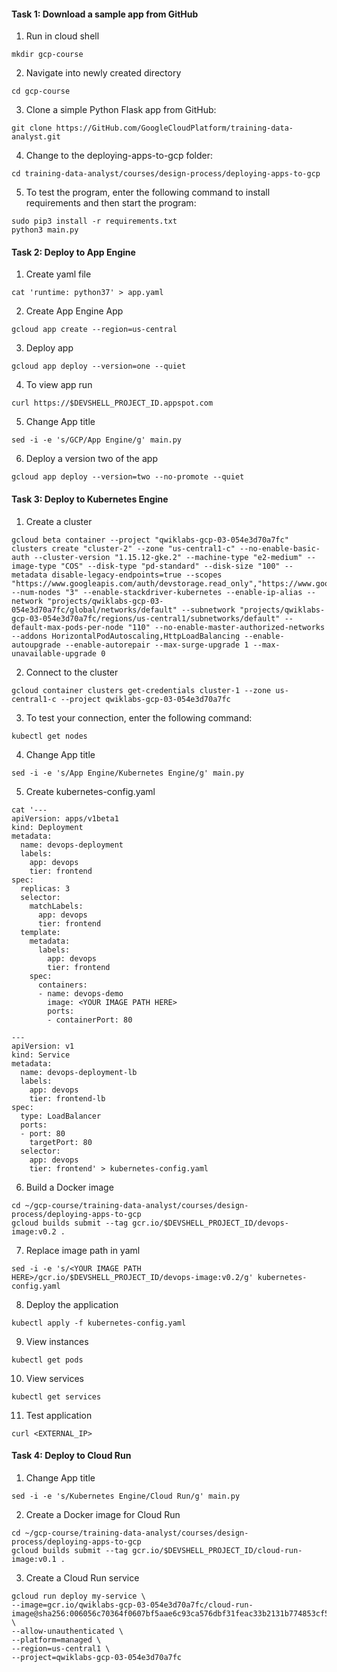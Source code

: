 #### Task 1: Download a sample app from GitHub

1. Run in cloud shell
```
mkdir gcp-course
```
2. Navigate into newly created directory
```
cd gcp-course
```
3. Clone a simple Python Flask app from GitHub:
```
git clone https://GitHub.com/GoogleCloudPlatform/training-data-analyst.git
```
4. Change to the deploying-apps-to-gcp folder:
```
cd training-data-analyst/courses/design-process/deploying-apps-to-gcp

```
5. To test the program, enter the following command to install requirements and then start the program:
```
sudo pip3 install -r requirements.txt
python3 main.py
```

#### Task 2: Deploy to App Engine
1. Create yaml file
```
cat 'runtime: python37' > app.yaml
```
2. Create App Engine App
```
gcloud app create --region=us-central
```
3. Deploy app
```
gcloud app deploy --version=one --quiet
```
4. To view app run
```
curl https://$DEVSHELL_PROJECT_ID.appspot.com
```
5. Change App title
```
sed -i -e 's/GCP/App Engine/g' main.py
```
6. Deploy a version two of the app
```
gcloud app deploy --version=two --no-promote --quiet
```

#### Task 3: Deploy to Kubernetes Engine
1. Create a cluster
```
gcloud beta container --project "qwiklabs-gcp-03-054e3d70a7fc" clusters create "cluster-2" --zone "us-central1-c" --no-enable-basic-auth --cluster-version "1.15.12-gke.2" --machine-type "e2-medium" --image-type "COS" --disk-type "pd-standard" --disk-size "100" --metadata disable-legacy-endpoints=true --scopes "https://www.googleapis.com/auth/devstorage.read_only","https://www.googleapis.com/auth/logging.write","https://www.googleapis.com/auth/monitoring","https://www.googleapis.com/auth/servicecontrol","https://www.googleapis.com/auth/service.management.readonly","https://www.googleapis.com/auth/trace.append" --num-nodes "3" --enable-stackdriver-kubernetes --enable-ip-alias --network "projects/qwiklabs-gcp-03-054e3d70a7fc/global/networks/default" --subnetwork "projects/qwiklabs-gcp-03-054e3d70a7fc/regions/us-central1/subnetworks/default" --default-max-pods-per-node "110" --no-enable-master-authorized-networks --addons HorizontalPodAutoscaling,HttpLoadBalancing --enable-autoupgrade --enable-autorepair --max-surge-upgrade 1 --max-unavailable-upgrade 0
```
2. Connect to the cluster
```
gcloud container clusters get-credentials cluster-1 --zone us-central1-c --project qwiklabs-gcp-03-054e3d70a7fc
```
3. To test your connection, enter the following command:
```
kubectl get nodes
```
4. Change App title
```
sed -i -e 's/App Engine/Kubernetes Engine/g' main.py
```
5. Create kubernetes-config.yaml
```
cat '---
apiVersion: apps/v1beta1
kind: Deployment
metadata:
  name: devops-deployment
  labels:
    app: devops
    tier: frontend
spec:
  replicas: 3
  selector:
    matchLabels:
      app: devops
      tier: frontend
  template:
    metadata:
      labels:
        app: devops
        tier: frontend
    spec:
      containers:
      - name: devops-demo
        image: <YOUR IMAGE PATH HERE>
        ports:
        - containerPort: 80

---
apiVersion: v1
kind: Service
metadata:
  name: devops-deployment-lb
  labels:
    app: devops
    tier: frontend-lb
spec:
  type: LoadBalancer
  ports:
  - port: 80
    targetPort: 80
  selector:
    app: devops
    tier: frontend' > kubernetes-config.yaml
```
6. Build a Docker image
```
cd ~/gcp-course/training-data-analyst/courses/design-process/deploying-apps-to-gcp
gcloud builds submit --tag gcr.io/$DEVSHELL_PROJECT_ID/devops-image:v0.2 .
```
7. Replace image path in yaml
```
sed -i -e 's/<YOUR IMAGE PATH HERE>/gcr.io/$DEVSHELL_PROJECT_ID/devops-image:v0.2/g' kubernetes-config.yaml
```
8. Deploy the application
```
kubectl apply -f kubernetes-config.yaml
```
9. View instances
```
kubectl get pods
```
10. View services
```
kubectl get services
```
11. Test application
```
curl <EXTERNAL_IP>
```


#### Task 4: Deploy to Cloud Run
1. Change App title
```
sed -i -e 's/Kubernetes Engine/Cloud Run/g' main.py
```
2. Create a Docker image for Cloud Run
```
cd ~/gcp-course/training-data-analyst/courses/design-process/deploying-apps-to-gcp
gcloud builds submit --tag gcr.io/$DEVSHELL_PROJECT_ID/cloud-run-image:v0.1 .
```
3. Create a Cloud Run service
```
gcloud run deploy my-service \
--image=gcr.io/qwiklabs-gcp-03-054e3d70a7fc/cloud-run-image@sha256:006056c70364f0607bf5aae6c93ca576dbf31feac33b2131b774853cf5f38a7b \
--allow-unauthenticated \
--platform=managed \
--region=us-central1 \
--project=qwiklabs-gcp-03-054e3d70a7fc
```
